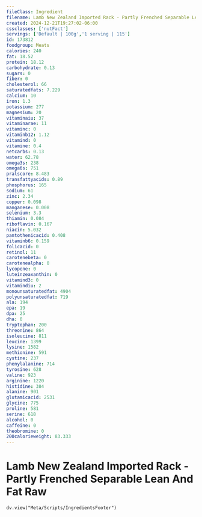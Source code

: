 ```yaml
---
fileClass: Ingredient
filename: Lamb New Zealand Imported Rack - Partly Frenched Separable Lean And Fat Raw
created: 2024-12-21T19:27:02-06:00
cssclasses: ['nutFact']
servings: ['Default | 100g','1 serving | 115']
id: 173812
foodgroup: Meats
calories: 240
fat: 18.52
protein: 18.12
carbohydrate: 0.13
sugars: 0
fiber: 0
cholesterol: 66
saturatedfats: 7.229
calcium: 10
iron: 1.3
potassium: 277
magnesium: 20
vitaminaiu: 37
vitaminarae: 11
vitaminc: 0
vitaminb12: 1.12
vitamind: 0
vitamine: 0.4
netcarbs: 0.13
water: 62.78
omega3s: 238
omega6s: 751
pralscore: 8.483
transfattyacids: 0.89
phosphorus: 165
sodium: 61
zinc: 2.34
copper: 0.098
manganese: 0.008
selenium: 3.3
thiamin: 0.084
riboflavin: 0.167
niacin: 5.032
pantothenicacid: 0.408
vitaminb6: 0.159
folicacid: 0
retinol: 11
carotenebeta: 0
carotenealpha: 0
lycopene: 0
luteinzeaxanthin: 0
vitamind3: 0
vitamindiu: 2
monounsaturatedfat: 4904
polyunsaturatedfat: 719
ala: 194
epa: 19
dpa: 25
dha: 0
tryptophan: 200
threonine: 864
isoleucine: 811
leucine: 1399
lysine: 1582
methionine: 591
cystine: 237
phenylalanine: 714
tyrosine: 628
valine: 923
arginine: 1220
histidine: 384
alanine: 901
glutamicacid: 2531
glycine: 775
proline: 581
serine: 618
alcohol: 0
caffeine: 0
theobromine: 0
200calorieweight: 83.333
---
```


# Lamb New Zealand Imported Rack - Partly Frenched Separable Lean And Fat Raw

```dataviewjs
dv.view("Meta/Scripts/IngredientsFooter")
```